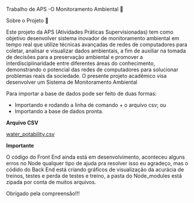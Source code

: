 Trabalho de APS -O Monitoramento Ambiental 🚀

Sobre o Projeto 📝

Este projeto da APS (Atividades Práticas Supervisionadas) tem como objetivo desenvolver sistema inovador de monitoramento ambiental em tempo real que utilize técnicas avançadas de redes de computadores para coletar, analisar e visualizar dados ambientais, a fim de auxiliar na tomada de decisões para a preservação ambiental e promover a interdisciplinaridade entre diferentes áreas do conhecimento, demonstrando o potencial das redes de computadores para solucionar problemas reais da sociedade. O presente projeto acadêmico visa desenvolver um Sistema de Monitoramento Ambiental


 Para importar a base de dados pode ser feito de duas formas:
 - Importando e rodando a linha de comando + o arquivo csv; ou
 - Importando a base de dados pronta.

 **Arquivo CSV** 
   
 [water_potability.csv](https://github.com/user-attachments/files/15506474/water_potability.csv)


 **Importante**

 O código do Front End ainda está em desenvolvimento, aconteceu alguns erros no Node qualquer tipo de ajuda pra resolver isso eu agradeço, mas o códido do Back End está criando gráficos de visualização da acurácia de treinos, testes e perda de testes e treino, a pasta do Node_modules está zipada por conta de muitos arquivos.

 Obrigado pela compreensão!!!
